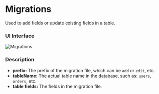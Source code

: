 # Migrations
Used to add fields or update existing fields in a table.

### UI Interface

![Migrations](/migration.png)

### Description
* **prefix:** The prefix of the migration file, which can be `add` or `edit`, etc.
* **tableName:** The actual table name in the database, such as: `users`, `orders`, etc.
* **table fields:** The fields in the migration file.